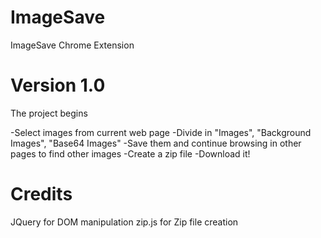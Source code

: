 # ImageSave
ImageSave Chrome Extension

# Version 1.0
The project begins

-Select images from current web page
-Divide in "Images", "Background Images", "Base64 Images"
-Save them and continue browsing in other pages to find other images
-Create a zip file
-Download it!

# Credits
JQuery for DOM manipulation
zip.js for Zip file creation
